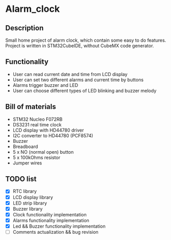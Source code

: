 # Alarm_clock

## Description
Small home project of alarm clock, which contain some easy to do features. Project is written in STM32CubeIDE, without CubeMX code generator. 

## Functionality
- User can read current date and time from LCD display
- User can set two different alarms and current time by buttons
- Alarms trigger buzzer and LED
- User can choose different types of LED blinking and buzzer melody

## Bill of materials
- STM32 Nucleo F072RB
- DS3231 real time clock
- LCD display with HD44780 driver
- I2C converter to HD44780 (PCF8574)
- Buzzer
- Breadboard
- 5 x NO (normal open) button
- 5 x 100kOhms resistor 
- Jumper wires



## TODO list
- [x] RTC library
- [x] LCD display library
- [x] LED strip  library
- [x] Buzzer library
- [x] Clock functionality implementation
- [x] Alarms functionality implementation
- [x] Led && Buzzer functionality implementation
- [ ] Comments actualization && bug revision
